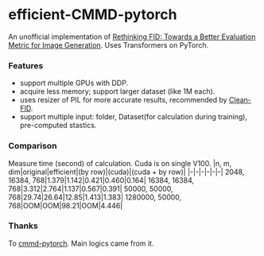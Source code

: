 # efficient-CMMD-pytorch
An unofficial implementation of [Rethinking FID: Towards a Better Evaluation Metric for Image Generation](https://arxiv.org/abs/2401.09603). Uses Transformers on PyTorch.

### Features
- support multiple GPUs with DDP.
- acquire less memory; support larger dataset (like 1M each).
- uses resizer of PIL for more accurate results, recommended by [Clean-FID](https://github.com/GaParmar/clean-fid).
- support multiple input: folder, Dataset(for calculation during training), pre-computed stastics.


### Comparison
Measure time (second) of calculation. Cuda is on single V100.
|n, m, dim|original|efficient|(by row)|(cuda)|(cuda + by row)|
|-|-|-|-|-|-|
2048, 16384, 768|1.379|1.142|0.421|0.460|0.164|
16384, 16384, 768|3.312|2.764|1.137|0.567|0.391|
50000, 50000, 768|29.74|26.64|12.85|1.413|1.383|
1280000, 50000, 768|OOM|OOM|98.21|OOM|4.446|

### Thanks
To [cmmd-pytorch](https://github.com/sayakpaul/cmmd-pytorch). Main logics came from it.